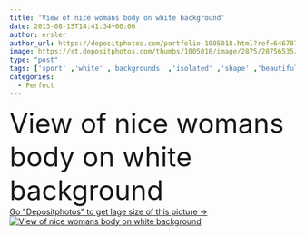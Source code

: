 ```yaml
---
title: 'View of nice womans body on white background'
date: 2013-08-15T14:41:34+00:00
author: ersler
author_url: https://depositphotos.com/portfolio-1005018.html?ref=64678756
image: https://st.depositphotos.com/thumbs/1005018/image/2875/28756535/api_thumb_450.jpg?forcejpeg=true
type: "post"
tags: ['sport' ,'white' ,'backgrounds' ,'isolated' ,'shape' ,'beautiful' ,'girl' ,'female' ,'people' ,'women' ,'beauty' ,'health' ,'healthy' ,'diet' ,'care' ,'eating' ,'line' ,'nutrition' ,'nice' ,'fashion' ,'skin' ,'figure' ,'woman' ,'with' ,'lifestyle' ,'weight' ,'skincare' ,'body' ,'belly' ,'fit' ,'fitness' ,'waist' ,'gym' ,'exercise' ,'leg' ,'sexy' ,'vitamins' ,'perfect' ,'training' ,'calories' ,'losing' ,'slim' ,'waistline' ,'thin' ,'hip' ,'workout' ,'underwear' ,'lingerie' ,'cellulite' ,'lose' ]
categories: 
  - Perfect
---
```

<div aling="center">
            <font size="60"> View of nice womans body on white background</font>   
</div>
<div>
    <a href='https://depositphotos.com/28756535/stock-photo-view-of-nice-womans-body.html?ref=64678756' target=_blank > Go "Depositphotos" to get lage size of this picture ->
        <img href='https://depositphotos.com/28756535/stock-photo-view-of-nice-womans-body.html?ref=64678756' src='https://st.depositphotos.com/1005018/2875/i/950/depositphotos_28756535-stock-photo-view-of-nice-womans-body.jpg?forcejpeg=true' alt='View of nice womans body on white background' >
    </a>
</div>
